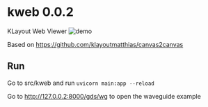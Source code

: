 # kweb 0.0.2

KLayout Web Viewer ![demo](https://i.imgur.com/HPvePvX.png)

Based on https://github.com/klayoutmatthias/canvas2canvas

## Run

Go to src/kweb and run
`uvicorn main:app --reload`

Go to http://127.0.0.2:8000/gds/wg to open the waveguide example
